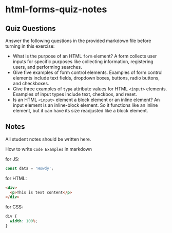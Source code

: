 # html-forms-quiz-notes

## Quiz Questions

Answer the following questions in the provided markdown file before turning in this exercise:

- What is the purpose of an HTML `form` element?
  A form collects user inputs for specific purposes like collecting information, registering users, and performing searches.
- Give five examples of form control elements.
  Examples of form control elements include text fields, dropdown boxes, buttons, radio buttons, and checkboxes.
- Give three examples of `type` attribute values for HTML `<input>` elements.
  Examples of input types include text, checkbox, and reset.
- Is an HTML `<input>` element a block element or an inline element?
  An input element is an inline-block element. So it functions like an inline element, but it can have its size readjusted like a block element.

## Notes

All student notes should be written here.

How to write `Code Examples` in markdown

for JS:

```javascript
const data = 'Howdy';
```

for HTML:

```html
<div>
  <p>This is text content</p>
</div>
```

for CSS:

```css
div {
  width: 100%;
}
```
